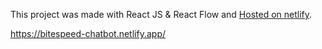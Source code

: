 

This project was made with React JS & React Flow and [Hosted on netlify]([https://bitespeed-chatbot.netlify.app/](https://bitespeed-chatbot.netlify.app/)).

https://bitespeed-chatbot.netlify.app/
